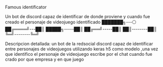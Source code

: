 
Famous identificator

Un bot de discord capaz de identificar de donde proviene y cuando fue creado el personaje de videojuego identificado 
███████╗---⚪
██╔════╝---██║
█████╗-----██║
██╔══╝-----██║
██║--------██║
╚═╝--------╚═╝


Descripcion detallada:
un bot de la redsocial discord capaz de identificar  entre personajes de videojuegos utilizando keras h5 como modelo ,una vez que identifico el personaje de videojuego escribe por el chat cuando fue crado por que empresa y en que juego 
